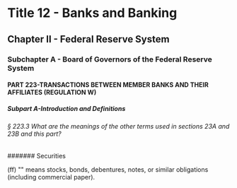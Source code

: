 
# Title 12 - Banks and Banking
## Chapter II - Federal Reserve System
### Subchapter A - Board of Governors of the Federal Reserve System
#### PART 223-TRANSACTIONS BETWEEN MEMBER BANKS AND THEIR AFFILIATES (REGULATION W)
##### Subpart A-Introduction and Definitions
###### § 223.3 What are the meanings of the other terms used in sections 23A and 23B and this part?
####### Securities

(ff) "" means stocks, bonds, debentures, notes, or similar obligations (including commercial paper).
